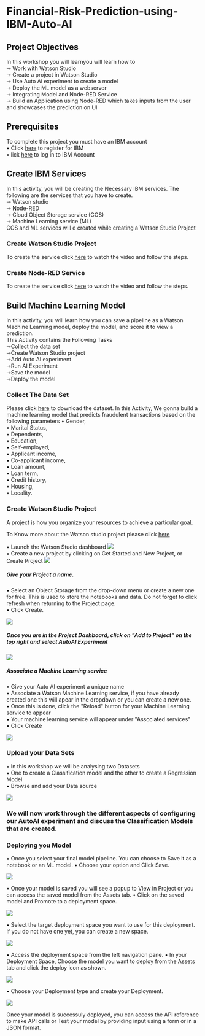 # Financial-Risk-Prediction-using-IBM-Auto-AI
## Project Objectives
In this workshop you will learnyou will learn how to  
    ⇾ Work with Watson Studio  
    ⇾ Create a project in Watson Studio  
    ⇾ Use Auto Ai experiment to create a model  
    ⇾ Deploy the ML model as a webserver  
    ⇾ Integrating Model and Node-RED Service  
    ⇾ Build an Application using Node-RED which takes inputs from the user and showcases the prediction on UI  
## Prerequisites  
To complete this project you must have an IBM account   
• Click [here](https://cloud.ibm.com/login) to register for IBM   
• lick [here](https://cloud.ibm.com/login) to log in to IBM Account  
## Create IBM Services
In this activity, you will be creating the Necessary IBM services. The following are the services that you have to create.  
 ⇾ Watson studio  
 ⇾ Node-RED  
 ⇾ Cloud Object Storage service (COS)  
 ⇾ Machine Learning service (ML)  
COS and ML services will e created while creating a Watson Studio Project  
### Create Watson Studio Project  
To create the service click [here](https://www.youtube.com/watch?v=aAT3qALIQXM) to watch the video and follow the steps.  
### Create Node-RED Service  
To create the service click [here](https://www.youtube.com/watch?v=beCCPIH0-8c) to watch the video and follow the steps.  
## Build Machine Learning Model
In this activity, you will learn how you can save a pipeline as a Watson Machine Learning model, deploy the model, and score it to view a prediction.  
This Activity  contains the Following Tasks  
⇾Collect the data set  
⇾Create Watson Studio project  
⇾Add Auto AI experiment  
⇾Run AI Experiment  
⇾Save the model  
⇾Deploy the model  

### Collect The Data Set
Please click [here](https://github.com/Madhan961/Financial-Risk-Prediction-using-IBM-Auto-AI/blob/main/DATA/fraud_dataset.csv) to download the dataset. 
In this Activity, We gonna build a machine learning model that predicts  fraudulent transactions based on the following parameters 
• Gender,  
• Marital Status,  
• Dependents,  
• Education,  
• Self-employed,  
• Applicant income,  
• Co-applicant income,  
• Loan amount,  
• Loan term,  
• Credit history,  
• Housing,  
• Locality. 

### Create Watson Studio Project
A project is how you organize your resources to achieve a particular goal.  

To Know more about the Watson studio project please click [here](https://dataplatform.cloud.ibm.com/docs/content/wsj/getting-started/projects.html?audience=wdp&context=wdp)  

• Launch the Watson Studio dashboard
![](https://github.com/Madhan961/Financial-Risk-Prediction-using-IBM-Auto-AI/blob/main/Images/WSdashboard.png)  
• Create a new project by clicking on Get Started and New Project, or Create Project
![](https://github.com/Madhan961/Financial-Risk-Prediction-using-IBM-Auto-AI/blob/main/Images/projects.png.png)

##### Give your Project a name.  
• Select an Object Storage from the drop-down menu or create a new one for free. This is used to store the notebooks and data. Do not forget to click refresh when returning to   the Project page.  
• Click Create.  

![](https://github.com/Madhan961/Financial-Risk-Prediction-using-IBM-Auto-AI/blob/main/Images/createproject.png)  

##### Once you are in the Project Dashboard, click on "Add to Project" on the top right and select AutoAI Experiment  

![](https://github.com/Madhan961/Financial-Risk-Prediction-using-IBM-Auto-AI/blob/main/Images/addtoproject.png)  

##### Associate a Machine Learning service
• Give your Auto AI experiment a unique name    
• Associate a Watson Machine Learning service, if you have already created one this will apear in the dropdown or you can create a new one.  
• Once this is done, click the "Reload" button for your Machine Learning service to appear  
• Your machine learning service will appear under "Associated services"  
• Click Create  

![](https://github.com/Madhan961/Financial-Risk-Prediction-using-IBM-Auto-AI/blob/main/Images/MLservice.png)  

### Upload your Data Sets
• In this workshop we will be analysing two Datasets  
• One to create a Classification model and the other to create a Regression Model  
• Browse and add your Data source

![](https://github.com/Madhan961/Financial-Risk-Prediction-using-IBM-Auto-AI/blob/main/Images/browsedata.png)  

### We will now work through the different aspects of configuring our AutoAI experiment and discuss the Classification Models that are created.

### Deploying you Model
• Once you select your final model pipeline. You can choose to Save it as a notebook or an ML model.
• Choose your option and Click Save.

![](https://github.com/Madhan961/Financial-Risk-Prediction-using-IBM-Auto-AI/blob/main/Images/pipeline.png)  

• Once your model is saved you will see a popup to View in Project or you can access the saved model from the Assets tab.
• Click on the saved model and Promote to a deployment space.  

![](https://github.com/Madhan961/Financial-Risk-Prediction-using-IBM-Auto-AI/blob/main/Images/depolyspa.jpg)  

• Select the target deployment space you want to use for this deployment. If you do not have one yet, you can create a new space.  
 
![](https://github.com/Madhan961/Financial-Risk-Prediction-using-IBM-Auto-AI/blob/main/Images/promotespace.jpg)  
 
• Access the deployment space from the left navigation pane. 
• In your Deployment Space, Choose the model you want to deploy from the Assets tab and click the deploy icon as shown.

![](https://github.com/Madhan961/Financial-Risk-Prediction-using-IBM-Auto-AI/blob/main/Images/modeldeploy.png)  

• Choose your Deployment type and create your Deployment.  

![](https://github.com/Madhan961/Financial-Risk-Prediction-using-IBM-Auto-AI/blob/main/Images/createdeploy.png)  

Once your model is successuly deployed, you can access the API reference to make API calls or Test your model by providing input using a form or in a JSON format.  



